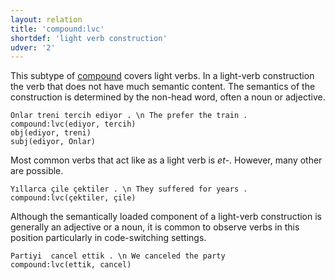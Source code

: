```yaml
---
layout: relation
title: 'compound:lvc'
shortdef: 'light verb construction'
udver: '2'
---
```


This subtype of [compound]() covers light verbs.
In a  light-verb construction the verb that does not have much semantic content.
The semantics of the construction is determined by the non-head word,
often a noun or adjective.

~~~ sdparse
Onlar treni tercih ediyor . \n The prefer the train .
compound:lvc(ediyor, tercih)
obj(ediyor, treni)
subj(ediyor, Onlar)
~~~

Most common verbs that act like as a light verb is _et-_.
However, many other are possible.

~~~ sdparse
Yıllarca çile çektiler . \n They suffered for years .
compound:lvc(çektiler, çile)
~~~

Although the semantically loaded component of a light-verb construction is
generally an adjective or a noun,
it is common to observe verbs in this position particularly in code-switching settings.

~~~ sdparse
Partiyi  cancel ettik . \n We canceled the party
compound:lvc(ettik, cancel)
~~~
